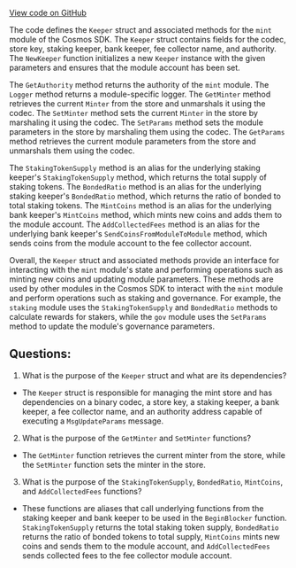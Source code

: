 [View code on GitHub](https://github.com/cosmos/cosmos-sdk.git/x/mint/keeper/keeper.go)

The code defines the `Keeper` struct and associated methods for the `mint` module of the Cosmos SDK. The `Keeper` struct contains fields for the codec, store key, staking keeper, bank keeper, fee collector name, and authority. The `NewKeeper` function initializes a new `Keeper` instance with the given parameters and ensures that the module account has been set.

The `GetAuthority` method returns the authority of the `mint` module. The `Logger` method returns a module-specific logger. The `GetMinter` method retrieves the current `Minter` from the store and unmarshals it using the codec. The `SetMinter` method sets the current `Minter` in the store by marshaling it using the codec. The `SetParams` method sets the module parameters in the store by marshaling them using the codec. The `GetParams` method retrieves the current module parameters from the store and unmarshals them using the codec.

The `StakingTokenSupply` method is an alias for the underlying staking keeper's `StakingTokenSupply` method, which returns the total supply of staking tokens. The `BondedRatio` method is an alias for the underlying staking keeper's `BondedRatio` method, which returns the ratio of bonded to total staking tokens. The `MintCoins` method is an alias for the underlying bank keeper's `MintCoins` method, which mints new coins and adds them to the module account. The `AddCollectedFees` method is an alias for the underlying bank keeper's `SendCoinsFromModuleToModule` method, which sends coins from the module account to the fee collector account.

Overall, the `Keeper` struct and associated methods provide an interface for interacting with the `mint` module's state and performing operations such as minting new coins and updating module parameters. These methods are used by other modules in the Cosmos SDK to interact with the `mint` module and perform operations such as staking and governance. For example, the `staking` module uses the `StakingTokenSupply` and `BondedRatio` methods to calculate rewards for stakers, while the `gov` module uses the `SetParams` method to update the module's governance parameters.
## Questions: 
 1. What is the purpose of the `Keeper` struct and what are its dependencies?
- The `Keeper` struct is responsible for managing the mint store and has dependencies on a binary codec, a store key, a staking keeper, a bank keeper, a fee collector name, and an authority address capable of executing a `MsgUpdateParams` message.
2. What is the purpose of the `GetMinter` and `SetMinter` functions?
- The `GetMinter` function retrieves the current minter from the store, while the `SetMinter` function sets the minter in the store.
3. What is the purpose of the `StakingTokenSupply`, `BondedRatio`, `MintCoins`, and `AddCollectedFees` functions?
- These functions are aliases that call underlying functions from the staking keeper and bank keeper to be used in the `BeginBlocker` function. `StakingTokenSupply` returns the total staking token supply, `BondedRatio` returns the ratio of bonded tokens to total supply, `MintCoins` mints new coins and sends them to the module account, and `AddCollectedFees` sends collected fees to the fee collector module account.